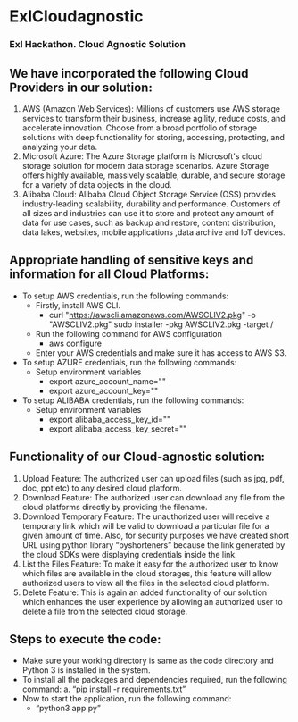 # ExlCloudagnostic
### Exl Hackathon. Cloud Agnostic Solution

## We have incorporated the following Cloud Providers in our solution:

1. AWS (Amazon Web Services): Millions of customers use AWS storage services to transform their business, increase agility, reduce costs, and accelerate innovation. Choose from a broad portfolio of
storage solutions with deep functionality for storing, accessing, protecting, and analyzing your data.
2. Microsoft Azure: The Azure Storage platform is Microsoft's cloud storage solution for modern data storage scenarios. Azure Storage offers highly available, massively scalable, durable, and secure storage for a variety of data objects in the cloud.
3. Alibaba Cloud: Alibaba Cloud Object Storage Service (OSS) provides industry-leading scalability, durability and performance. Customers of all sizes and industries can use it to store and protect any amount of data for use cases, such as backup and restore, content
distribution, data lakes, websites, mobile applications ,data archive and IoT devices.

## Appropriate handling of sensitive keys and information for all Cloud Platforms:

- To setup AWS credentials, run the following commands: 
  - Firstly, install AWS CLI.
    - curl "https://awscli.amazonaws.com/AWSCLIV2.pkg" -o "AWSCLIV2.pkg" sudo installer -pkg AWSCLIV2.pkg -target /
  - Run the following command for AWS configuration 
    - aws configure
  - Enter your AWS credentials and make sure it has access to AWS S3.
- To setup AZURE credentials, run the following commands: 
  - Setup environment variables
    - export azure_account_name="<account-name>"
    - export azure_account_key="<account-key>"
- To setup ALIBABA credentials, run the following commands: 
  - Setup environment variables
    - export alibaba_access_key_id="<access-key-id>"
    - export alibaba_access_key_secret="<access-key-secret>"

## Functionality of our Cloud-agnostic solution:

1. Upload Feature: The authorized user can upload files (such as jpg, pdf, doc, ppt etc) to any desired cloud platform.
2. Download Feature: The authorized user can download any file from the cloud platforms directly by providing the filename.
3. Download Temporary Feature: The unauthorized user will receive a temporary link which will be valid to download a particular file for a given amount of time. Also, for security purposes we have created short URL using python library “pyshorteners” because the link generated by the cloud SDKs were displaying credentials inside the link.
4. List the Files Feature: To make it easy for the authorized user to know which files are available in the cloud storages, this feature will allow authorized users to view all the files in the selected cloud platform.
5. Delete Feature: This is again an added functionality of our solution which enhances the user experience by allowing an authorized user to delete a file from the selected cloud storage.


## Steps to execute the code:

- Make sure your working directory is same as the code directory and Python 3 is installed in the system.
- To install all the packages and dependencies required, run the following command: a. “pip install -r requirements.txt”
- Now to start the application, run the following command:
  - “python3 app.py”
